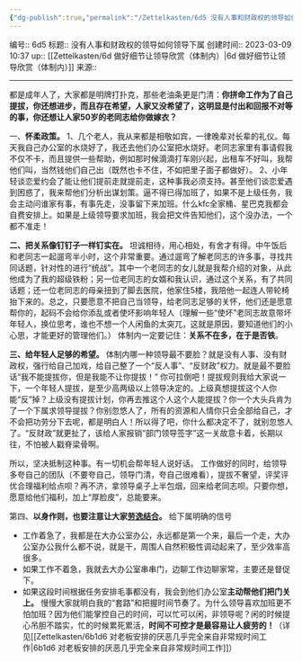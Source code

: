 ```yaml
---
{"dg-publish":true,"permalink":"/Zettelkasten/6d5 没有人事和财政权的领导如何领导下属/","dgPassFrontmatter":true}
---
```


编号:: 6d5
标题:: 没有人事和财政权的领导如何领导下属
创建时间:: 2023-03-09 10:37
up:: [[Zettelkasten/6d 做好细节让领导欣赏（体制内）\|6d 做好细节让领导欣赏（体制内）]]
来源:: 

---
都是成年人了，大家都是明牌打扑克，那些老油条更是门清：**你拼命工作为了自己提拔，你还想进步，而且存在希望，人家又没希望了，这明显是付出和回报不对等的事，你还想让人家50岁的老同志给你做嫁衣？**

一、**怀柔政策。**
1、几个老人，我从来都是相敬如宾，一律晚辈对长辈的礼仪。每天我自己办公室的水烧好了，我还去他们办公室把水烧好。老同志家里有事请假我不仅不卡，而且提供一些帮助，例如那时候滴滴打车刚兴起，出租车不好叫，我帮他们叫，当然钱他们自己出（既然也卡不住，不如把里子面子都做好）。
2、小年轻谈恋爱约会了能让他们提前走就提前走，这种事我必须支持。甚至他们谈恋爱遇到困惑了，我来帮他们分析出谋划策。逼不得已得加班了，如果不是上级任务，我会主动问谁家有事，有事先走，没事留下来加班。什么kfc全家桶、星巴克我都会自费安排上。如果是上级领导要求加班，我会把文件告知他们，这个没办法，一个都不准走！

**二、把关系像钉钉子一样钉实在。**
坦诚相待，用心相处，有舍才有得。中午饭后和老同志一起遛弯半小时，这个非常重要。通过遛弯了解老同志的许多事，寻找共同话题，针对性的进行“统战”。其中一个老同志的女儿就是我帮介绍的对象，从此他成为了我的超级铁粉；另一位老同志的女婿和我认识，通过这个关系，有了共同话题；还一位老同志的母亲扭到了脚去医院，他家住5楼，我陪他一起连人带轮椅抬下来的。总之，只要愿意不把自己当领导，给老同志足够的关怀，他们还是愿意帮你的，起码不会给你添乱或者使坏影响年轻人（理解一些“使坏”老同志故意带坏年轻人，换位思考，谁也不想一个人闲鱼的太突兀，这就是原因，要知道他们的小心思，才能更好的管理他们。）
体制内一定要记住：**关系不在多，在于是否铁**。

**三、给年轻人足够的希望。**
体制内哪一种领导最不要脸？就是没有人事、没有财政权，强行给自己加戏，给自己整了一个“反人事”、“反财政”权力。就是最不要脸话“我不能提拔你，但是我能不让你提拔！” 你可拉倒吧！提拔规则我给大家说一下，一个年轻人提拔，是至少高两级以上领导决定的。上级真想提拔这个人你能“反”掉？上级没有提拔计划，你再去推这个人这个人能提拔？你一个大头兵肯为了一个下属求领导提拔？你别忽悠人了，所有的资源和人情你只会全部给自己，才不会把功劳分下去呢，都是明白人！所以得了吧，你什么都决定不了，就别忽悠人了。“反财政”就更扯了，该给人家报销“部门领导签字”这一关故意卡着，长期以往，不怕被人戳脊梁骨啊。

所以，坚决抵制这种事。有一切机会帮年轻人说好话。
工作做好的同时，给领导多夸自己的团队（不要夸自己，领导门清，夸自己很难看），提拔不奢望，评奖评优合理福利给点呗？再不济，拿领导桌子上半包烟，回来给老同志呗。只要你想，愿意给他们福利，加上“厚脸皮”，总能要来。

第四、**以身作则，也要注意让大家[劳逸结合](https://www.zhihu.com/search?q=%E5%8A%B3%E9%80%B8%E7%BB%93%E5%90%88&search_source=Entity&hybrid_search_source=Entity&hybrid_search_extra=%7B%22sourceType%22%3A%22answer%22%2C%22sourceId%22%3A2224787875%7D)。**
给下属明确的信号
- 工作着急了，我都是在大办公室办公，永远都是第一个来，最后一个走，大办公室办公我什么都不说，就是干，周围人自然积极性调动起来了，至少效率高很多。
- 如果工作不着急，我就去大办公室串串门，边聊工作边聊家常，主要还是督促下。
- 如果这段时间根据任务安排毛事都没有，我会到他们办公室**主动帮他们把门关上。**
慢慢大家就明白我的“套路”和把握时间节奏了。为什么领导喜欢加班更不怕加班？因为他们能掌控自己的时间，可以忙可以闲，非领导呢？闲的时候提心吊胆不踏实，忙的时候累死累活，**时间不可控才是最容易让人疲劳的！**（详见[[Zettelkasten/6b1d6 对老板安排的厌恶几乎完全来自非常规时间工作\|6b1d6 对老板安排的厌恶几乎完全来自非常规时间工作]]）

